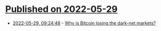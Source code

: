 # [Published on 2022-05-29](index.md)

* [2022-05-29, 09:24:48](https://news.ycombinator.com/item?id=31547750) - [Why is Bitcoin losing the dark-net markets?](https://wildsnow2d9.substack.com/p/why-is-bitcoin-losing-the-dark-net)
